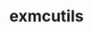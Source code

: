 ---
title: "exmcutils"
layout: cache
categories: [package, develop-2023-12-10]
meta: {"versions": ["0.6.0"], "compilers": ["cce@=15.0.1", "gcc@=10.3.0", "gcc@=11.4.0", "gcc@=9.4.0", "oneapi@=2023.2.0"], "oss": ["rhel8", "sle_hpc15", "ubuntu20.04"], "platforms": ["linux"], "targets": ["neoverse_v1", "ppc64le", "x86_64_v3", "x86_64_v4", "zen4"], "stacks": ["e4s", "e4s-cray-rhel", "e4s-cray-sles", "e4s-neoverse_v1", "e4s-oneapi", "e4s-power", "root"], "num_specs": 6, "num_specs_by_stack": {"e4s-cray-rhel": 1, "root": 6, "e4s-cray-sles": 1, "e4s-neoverse_v1": 1, "e4s-power": 1, "e4s": 1, "e4s-oneapi": 1}}
spec_details: [{"hash": "qxb74qibirjhd4rrsfecppfpsss4ufkb", "compiler": "cce@=15.0.1", "versions": ["0.6.0"], "os": "rhel8", "platform": "linux", "target": "zen4", "variants": ["build_system=autotools"], "stacks": ["e4s-cray-rhel", "root"], "size": "-", "tarball": "https://binaries.spack.io/develop-2023-12-10/build_cache/linux-rhel8-zen4/cce-15.0.1/exmcutils-0.6.0/linux-rhel8-zen4-cce-15.0.1-exmcutils-0.6.0-qxb74qibirjhd4rrsfecppfpsss4ufkb.spack"}, {"hash": "hhilk6fpjkunisnc4mcndvapkhwomcou", "compiler": "gcc@=10.3.0", "versions": ["0.6.0"], "os": "sle_hpc15", "platform": "linux", "target": "x86_64_v4", "variants": ["build_system=autotools"], "stacks": ["e4s-cray-sles", "root"], "size": "-", "tarball": "https://binaries.spack.io/develop-2023-12-10/build_cache/linux-sle_hpc15-x86_64_v4/gcc-10.3.0/exmcutils-0.6.0/linux-sle_hpc15-x86_64_v4-gcc-10.3.0-exmcutils-0.6.0-hhilk6fpjkunisnc4mcndvapkhwomcou.spack"}, {"hash": "fdvmehhdbjj4tzanhu7g7aarql7uwa5y", "compiler": "gcc@=11.4.0", "versions": ["0.6.0"], "os": "ubuntu20.04", "platform": "linux", "target": "neoverse_v1", "variants": ["build_system=autotools"], "stacks": ["root", "e4s-neoverse_v1"], "size": "-", "tarball": "https://binaries.spack.io/develop-2023-12-10/build_cache/linux-ubuntu20.04-neoverse_v1/gcc-11.4.0/exmcutils-0.6.0/linux-ubuntu20.04-neoverse_v1-gcc-11.4.0-exmcutils-0.6.0-fdvmehhdbjj4tzanhu7g7aarql7uwa5y.spack"}, {"hash": "dqllo45hn5ohmu4dpqtamzixmevw6d66", "compiler": "gcc@=9.4.0", "versions": ["0.6.0"], "os": "ubuntu20.04", "platform": "linux", "target": "ppc64le", "variants": ["build_system=autotools"], "stacks": ["e4s-power", "root"], "size": "-", "tarball": "https://binaries.spack.io/develop-2023-12-10/build_cache/linux-ubuntu20.04-ppc64le/gcc-9.4.0/exmcutils-0.6.0/linux-ubuntu20.04-ppc64le-gcc-9.4.0-exmcutils-0.6.0-dqllo45hn5ohmu4dpqtamzixmevw6d66.spack"}, {"hash": "b3dghn4vp5tkkataidys6c6s55vvm5pj", "compiler": "gcc@=11.4.0", "versions": ["0.6.0"], "os": "ubuntu20.04", "platform": "linux", "target": "x86_64_v3", "variants": ["build_system=autotools"], "stacks": ["root", "e4s"], "size": "-", "tarball": "https://binaries.spack.io/develop-2023-12-10/build_cache/linux-ubuntu20.04-x86_64_v3/gcc-11.4.0/exmcutils-0.6.0/linux-ubuntu20.04-x86_64_v3-gcc-11.4.0-exmcutils-0.6.0-b3dghn4vp5tkkataidys6c6s55vvm5pj.spack"}, {"hash": "z5gwsqkq6fhagcyflk6v6j7jnkto6fl5", "compiler": "oneapi@=2023.2.0", "versions": ["0.6.0"], "os": "ubuntu20.04", "platform": "linux", "target": "x86_64_v3", "variants": ["build_system=autotools"], "stacks": ["e4s-oneapi", "root"], "size": "-", "tarball": "https://binaries.spack.io/develop-2023-12-10/build_cache/linux-ubuntu20.04-x86_64_v3/oneapi-2023.2.0/exmcutils-0.6.0/linux-ubuntu20.04-x86_64_v3-oneapi-2023.2.0-exmcutils-0.6.0-z5gwsqkq6fhagcyflk6v6j7jnkto6fl5.spack"}]
---